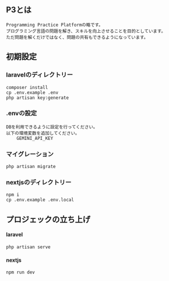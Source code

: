 ## P3とは
    Programming Practice Platformの略です。
    プログラミング言語の問題を解き、スキルを向上させることを目的としています。
    ただ問題を解くだけではなく、問題の共有もできるようになっています。

    

## 初期設定

### laravelのディレクトリー

    composer install
    cp .env.example .env
    php artisan key:generate
    

### .envの設定
    DBを利用できるように設定を行ってください。
    以下の環境変数を追加してください。
        GEMINI_API_KEY
        
### マイグレーション
    php artisan migrate

### nextjsのディレクトリー

    npm i
    cp .env.example .env.local


## プロジェックの立ち上げ

#### laravel

    php artisan serve


#### nextjs

    npm run dev
